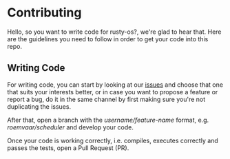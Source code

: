 # Contributing

Hello, so you want to write code for rusty-os?, we're glad to hear that. Here are the
guidelines you need to follow in order to get your code into this repo.

## Writing Code

For writing code, you can start by looking at our [issues](github.com/roemvaar/rusty-os/issues)
and choose that one that suits your interests better, or in case you want to propose
a feature or report a bug, do it in the same channel by first making sure you're not
duplicating the issues.

After that, open a branch with the *username/feature-name* format, e.g. *roemvaar/scheduler*
and develop your code.

Once your code is working correctly, i.e. compiles, executes correctly and passes the tests,
open a Pull Request (PR).
